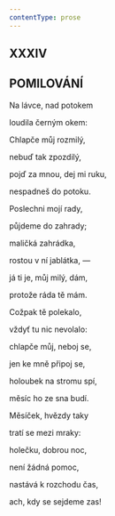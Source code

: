 ```yaml
---
contentType: prose
---
```


## XXXIV  

## POMILOVÁNÍ

Na lávce, nad potokem  

loudila černým okem:

Chlapče můj rozmilý,

nebuď tak zpozdilý,

pojď za mnou, dej mi ruku,

nespadneš do potoku.

Poslechni mojí rady,

půjdeme do zahrady;

maličká zahrádka,

rostou v ní jablátka, —

já ti je, můj milý, dám,

protože ráda tě mám.

Cožpak tě polekalo,

vždyť tu nic nevolalo:

chlapče můj, neboj se,

jen ke mně připoj se,

holoubek na stromu spí,

měsíc ho ze sna budí.

Měsíček, hvězdy taky

tratí se mezi mraky:

holečku, dobrou noc,

není žádná pomoc,

nastává k rozchodu čas,

ach, kdy se sejdeme zas!
